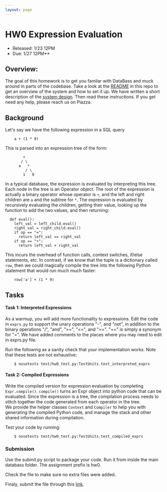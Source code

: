 ```yaml
---
layout: page
---
```


# HW0 Expression Evaluation

* Released: 1/23 12PM
* Due: 1/27 12PM**

## Overview:

The goal of this homework is to get you familar with DataBass and muck around in parts of the codebase.
Take a look at the [README](../README.md) in this repo to get an overview of the system and how to set it up.
We have written a short description of the [system design](./design.md). 
Then read these instructions. If you get need any help, please reach us on Piazza.

## Background

Let's say we have the following expression in a SQL query

        a + (1 * 9)

This is parsed into an expression tree of the form:

            +
           / \
          a   *
             / \
            1   9

In a typical database, the expression is evaluated by interpreting this tree.
Each node in the tree is an Operator object.
The root of the expression is actually a binary operator whose operator is `+`,
and the left and right children are `a` and the subtree for `*`.
The expression is evaluated by recursively evaluating the children, getting their value, looking up the function to add the two values, and then returning:

      def eval():
        left_val = left_child.eval()
        right_val = right_child.eval()
        if op == "=":
          return left_val == right_val
        if op == "+":
          return left_val + right_val

This incurs the overhead of function calls, context switches, if/else statements, etc.
In contrast, if we know that the tuple is a dictionary called `row`,
then we could magically compile the tree into the following Python statement that would run much much faster:

        row['a'] + (1 * 9)

## Tasks

#### Task 1: Interpreted Expressions

As a warmup, you will add more functionality to expressions.
Edit the code in `exprs.py` to support the unary operations "-", and "not",
in addition to the binary operations "/", "and", ">=", "<=", and "==".
"==" is simply a synonym for "=".
We have added comments to the places where you may need to edit in exprs.py file.

Run the following as a sanity check that your implementation works.  Note that these tests are not exhaustive:

        $ nosetests test/hw0_test.py:TestUnits.test_interpreted_exprs


#### Task 2: Compiled Expressions

Write the compiled version for expression evaluation by completing `Expr.compile()`.
`compile()` turns an Expr object into python code that can be evaluated.
Since the expression is a tree, the compilation process needs to stitch together the code generated from each operator in the tree.  
We provide the helper classes `Context` and `Compiler` to help you with generating the compiled Python code,
and manage the stack and other shared information during compilation.

Test your code by running:

        $ nosetests test/hw0_test.py:TestUnits.test_compiled_exprs

### Submission

Use the submit.py script to package your code. Run it from inside the main databass folder.
The assignment prefix is hw0.

Check the file to make sure no extra files were added.

Finaly, submit the file through this [link](https://www.dropbox.com/request/1LyaKG5BbALxc9p2RrOX).
